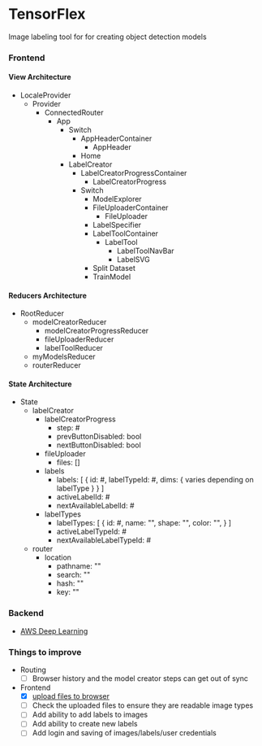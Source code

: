# TensorFlex
Image labeling tool for for creating object detection models

### Frontend

#### View Architecture

* LocaleProvider
  * Provider
    * ConnectedRouter
      * App
        * Switch
          * AppHeaderContainer
            * AppHeader
          * Home
        * LabelCreator
          * LabelCreatorProgressContainer
            * LabelCreatorProgress
          * Switch
            * ModelExplorer
            * FileUploaderContainer
              * FileUploader
            * LabelSpecifier
            * LabelToolContainer
              * LabelTool
                * LabelToolNavBar
                * LabelSVG
            * Split Dataset
            * TrainModel

#### Reducers Architecture

* RootReducer
  * modelCreatorReducer
    * modelCreatorProgressReducer
    * fileUploaderReducer
    * labelToolReducer
  * myModelsReducer
  * routerReducer

#### State Architecture

* State
  * labelCreator
    * labelCreatorProgress
      * step: #
      * prevButtonDisabled: bool
      * nextButtonDisabled: bool
    * fileUploader
      * files: []
    * labels
      * labels: [
        {
          id: #,
          labelTypeId: #,
          dims: {
            varies depending on labelType
          }
        }
      ]
      * activeLabelId: #
      * nextAvailableLabelId: #
    * labelTypes
      * labelTypes: [
        {
          id: #,
          name: "",
          shape: "",
          color: "",
        }
      ]
      * activeLabelTypeId: #
      * nextAvailableLabelTypeId: #
  * router
    * location
      * pathname: ""
      * search: ""
      * hash: ""
      * key: ""

### Backend

  * [AWS Deep Learning](https://aws.amazon.com/documentation/dlami/)

### Things to improve

* Routing
  - [ ] Browser history and the model creator steps can get out of sync
* Frontend
  - [X] [upload files to browser](https://scotch.io/tutorials/use-the-html5-file-api-to-work-with-files-locally-in-the-browser)
  - [ ] Check the uploaded files to ensure they are readable image types
  - [ ] Add ability to add labels to images
  - [ ] Add ability to create new labels
  - [ ] Add login and saving of images/labels/user credentials
